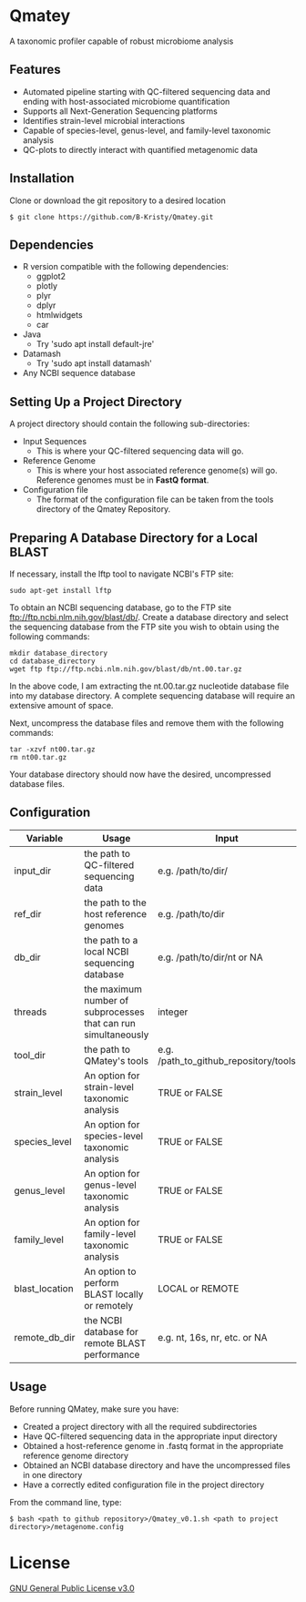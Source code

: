 # Qmatey
A taxonomic profiler capable of robust microbiome analysis 
## Features
* Automated pipeline starting with QC-filtered sequencing data and ending with host-associated microbiome quantification
* Supports all Next-Generation Sequencing platforms
* Identifies strain-level microbial interactions 
* Capable of species-level, genus-level, and family-level taxonomic analysis 
* QC-plots to directly interact with quantified metagenomic data
## Installation 
Clone or download the git repository to a desired location 

```
$ git clone https://github.com/B-Kristy/Qmatey.git
```

## Dependencies
* R version compatible with the following dependencies: 
   * ggplot2 
   * plotly
   * plyr
   * dplyr
   * htmlwidgets 
   * car 
* Java 
  * Try 'sudo apt install default-jre'
* Datamash
  * Try 'sudo apt install datamash' 
* Any NCBI sequence database 
 
## Setting Up a Project Directory 
A project directory should contain the following sub-directories:
* Input Sequences
  * This is where your QC-filtered sequencing data will go.
* Reference Genome
  * This is where your host associated reference genome(s) will go. Reference genomes must be in **FastQ format**.
* Configuration file
  * The format of the configuration file can be taken from the tools directory of the Qmatey Repository. 
## Preparing A Database Directory for a Local BLAST
If necessary, install the lftp tool to navigate NCBI's FTP site:
```
sudo apt-get install lftp
```
To obtain an NCBI sequencing database, go to the FTP site ftp://ftp.ncbi.nlm.nih.gov/blast/db/.
Create a database directory and select the sequencing database from the FTP site you wish to obtain using the following commands: 
```
mkdir database_directory
cd database_directory
wget ftp ftp://ftp.ncbi.nlm.nih.gov/blast/db/nt.00.tar.gz
```
In the above code, I am extracting the nt.00.tar.gz nucleotide database file into my database directory. A complete sequencing database will require an extensive amount of space. 

Next, uncompress the database files and remove them with the following commands:
```
tar -xzvf nt00.tar.gz
rm nt00.tar.gz
```

Your database directory should now have the desired, uncompressed database files.

## Configuration

Variable | Usage | Input
-------------- | ------------------------------------------------------------------- | -----
input_dir      | the path to QC-filtered sequencing data                             | e.g. /path/to/dir/
ref_dir        | the path to the host reference genomes                              | e.g. /path/to/dir
db_dir         | the path to a local NCBI sequencing database                            | e.g. /path/to/dir/nt or NA
threads        | the maximum number of subprocesses that can run simultaneously      | integer 
tool_dir       | the path to QMatey's tools                                          | e.g. /path_to_github_repository/tools
strain_level   | An option for strain-level taxonomic analysis                       | TRUE or FALSE
species_level  | An option for species-level taxonomic analysis                      | TRUE or FALSE
genus_level    | An option for genus-level taxonomic analysis                        | TRUE or FALSE
family_level   | An option for family-level taxonomic analysis                       | TRUE or FALSE
blast_location | An option to perform BLAST locally or remotely                      | LOCAL or REMOTE
remote_db_dir  | the NCBI database for remote BLAST performance                    | e.g. nt, 16s, nr, etc. or NA

## Usage 
Before running QMatey, make sure you have:
* Created a project directory with all the required subdirectories
* Have QC-filtered sequencing data in the appropriate input directory
* Obtained a host-reference genome in .fastq format in the appropriate reference genome directory
* Obtained an NCBI database directory and have the uncompressed files in one directory
* Have a correctly edited configuration file in the project directory 

From the command line, type: 
```
$ bash <path to github repository>/Qmatey_v0.1.sh <path to project directory>/metagenome.config
```
# License 
<a href="https://github.com/tararickman/metagenome/blob/add-license-1/LICENSE"> GNU General Public License v3.0
